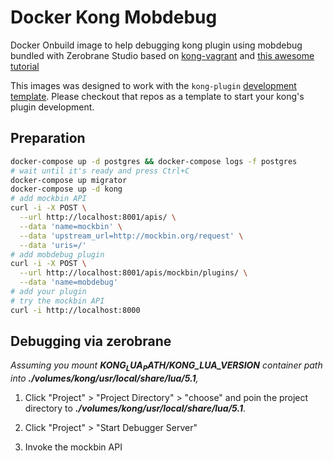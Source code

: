 # Docker Kong Mobdebug

Docker Onbuild image to help debugging kong plugin using mobdebug bundled with Zerobrane Studio based on [kong-vagrant](https://github.com/Mashape/kong-vagrant) and [this awesome tutorial](http://lua-programming.blogspot.co.id/2015/12/how-to-debug-kong-plugins-on-windows.html)

This images was designed to work with the `kong-plugin` [development template](https://git.rucciva.one/rucciva/kong-plugin). Please
checkout that repos as a template to start your kong's plugin development.

## Preparation

```bash
docker-compose up -d postgres && docker-compose logs -f postgres
# wait until it's ready and press Ctrl+C
docker-compose up migrator
docker-compose up -d kong
# add mockbin API
curl -i -X POST \
  --url http://localhost:8001/apis/ \
  --data 'name=mockbin' \
  --data 'upstream_url=http://mockbin.org/request' \
  --data 'uris=/'
# add mobdebug plugin
curl -i -X POST \
  --url http://localhost:8001/apis/mockbin/plugins/ \
  --data 'name=mobdebug'
# add your plugin
# try the mockbin API
curl -i http://localhost:8000
```

## Debugging via zerobrane

*Assuming you mount **$KONG_LUA_PATH/$KONG_LUA_VERSION** container path into **./volumes/kong/usr/local/share/lua/5.1**,*

1. Click "Project" > "Project Directory" > "choose" and poin the project directory to ***./volumes/kong/usr/local/share/lua/5.1***.

1. Click "Project" > "Start Debugger Server"

1. Invoke the mockbin API